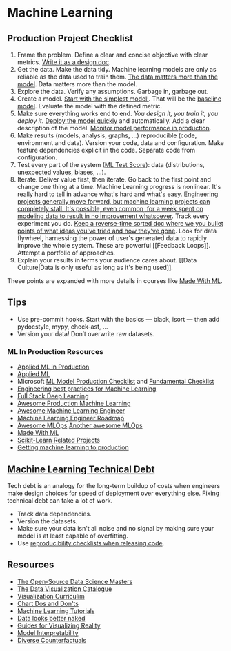 # Machine Learning

## Production Project Checklist

1. Frame the problem. Define a clear and concise objective with clear metrics. [Write it as a design doc](https://applyingml.com/resources/ml-design-docs/d).
1. Get the data. Make the data tidy. Machine learning models are only as reliable as the data used to train them. [The data matters more than the model](https://twitter.com/beeonaposy/status/1353735905962577920). Data matters more than the model.
1. Explore the data. Verify any assumptions. Garbage in, garbage out.
1. Create a model. [Start with the simplest model!](https://developers.google.com/machine-learning/guides/rules-of-ml/). That will be the [baseline model](https://blog.insightdatascience.com/always-start-with-a-stupid-model-no-exceptions-3a22314b9aaa). Evaluate the model with the defined metric.
1. Make sure everything works end to end. _You design it, you train it, you deploy it_. [Deploy the model quickly](https://nlathia.github.io/2019/08/Machine-learning-faster.html) and automatically. Add a clear description of the model. [Monitor model performance in production](https://youtu.be/hqxQO7MoQIE).
1. Make results (models, analysis, graphs, ...) reproducible (code, environment and data). Version your code, data and configuration. Make feature dependencies explicit in the code. Separate code from configuration.
1. Test every part of the system ([ML Test Score](https://static.googleusercontent.com/media/research.google.com/en//pubs/archive/aad9f93b86b7addfea4c419b9100c6cdd26cacea.pdf)): data (distributions, unexpected values, biases, ...).
1. Iterate. Deliver value first, then iterate. Go back to the first point and change one thing at a time. Machine Learning progress is nonlinear. It's really hard to tell in advance what's hard and what's easy. [Engineering projects generally move forward, but machine learning projects can completely stall. It's possible, even common, for a week spent on modeling data to result in no improvement whatsoever](https://medium.com/@l2k/why-are-machine-learning-projects-so-hard-to-manage-8e9b9cf49641). Track every experiment you do. [Keep a reverse-time sorted doc where we you bullet points of what ideas you've tried and how they've gone](https://operatorai.substack.com/p/why-do-we-write-machine-learning). Look for data flywheel, harnessing the power of user's generated data to rapidly improve the whole system. These are powerful [[Feedback Loops]]. Attempt a portfolio of approaches.
1. Explain your results in terms your audience cares about. [[Data Culture|Data is only useful as long as it's being used]].

These points are expanded with more details in courses like [Made With ML](https://madewithml.com/).

## Tips

- Use pre-commit hooks. Start with the basics — black, isort — then add pydocstyle, mypy, check-ast, ...
- Version your data! Don’t overwrite raw datasets.

### ML In Production Resources

- [Applied ML in Production](https://madewithml.com/courses/applied-ml-in-production/)
- [Applied ML](https://github.com/eugeneyan/applied-ml)
- Microsoft [ML Model Production Checklist](https://microsoft.github.io/code-with-engineering-playbook/machine-learning/ml-model-checklist/) and [Fundamental Checklist](https://microsoft.github.io/code-with-engineering-playbook/machine-learning/ml-fundamentals-checklist/)
- [Engineering best practices for Machine Learning](https://se-ml.github.io/practices/)
- [Full Stack Deep Learning](https://course.fullstackdeeplearning.com/)
- [Awesome Production Machine Learning](https://github.com/EthicalML/awesome-production-machine-learning)
- [Awesome Machine Learning Engineer](https://github.com/radix-ai/awesome-machine-learning-engineer)
- [Machine Learning Engineer Roadmap](https://github.com/chris-chris/ml-engineer-roadmap)
- [Awesome MLOps](https://github.com/visenger/awesome-mlops).[Another awesome MLOps](https://github.com/kelvins/awesome-mlops)
- [Made With ML](https://madewithml.com/)
- [Scikit-Learn Related Projects](https://scikit-learn.org/stable/related_projects.html)
- [Getting machine learning to production](https://vickiboykis.com/2020/06/09/getting-machine-learning-to-production/)

## [Machine Learning Technical Debt](https://matthewmcateer.me/blog/machine-learning-technical-debt)

Tech debt is an analogy for the long-term buildup of costs when engineers make design choices for speed of deployment over everything else. Fixing technical debt can take a lot of work.

- Track data dependencies.
- Version the datasets.
- Make sure your data isn't all noise and no signal by making sure your model is at least capable of overfitting.
- Use [reproducibility checklists when releasing code](https://www.cs.mcgill.ca/~jpineau/ReproducibilityChecklist.pdf).

## Resources

- [The Open-Source Data Science Masters](https://github.com/datasciencemasters/go)
- [The Data Visualization Catalogue](https://datavizcatalogue.com/)
- [Visualization Curriculim](https://jjallaire.github.io/visualization-curriculum/)
- [Chart Dos and Don'ts](https://www.eea.europa.eu/data-and-maps/daviz/learn-more/chart-dos-and-donts)
- [Machine Learning Tutorials](https://ujjwalkarn.github.io/Machine-Learning-Tutorials/)
- [Data looks better naked](https://www.darkhorseanalytics.com/blog/data-looks-better-naked)
- [Guides for Visualizing Reality](https://flowingdata.com/2020/06/01/guides-for-visualizing-reality/)
- [Model Interpretability](https://ff06-2020.fastforwardlabs.com/)
- [Diverse Counterfactuals](https://www.microsoft.com/en-us/research/blog/open-source-library-provides-explanation-for-machine-learning-through-diverse-counterfactuals/)
